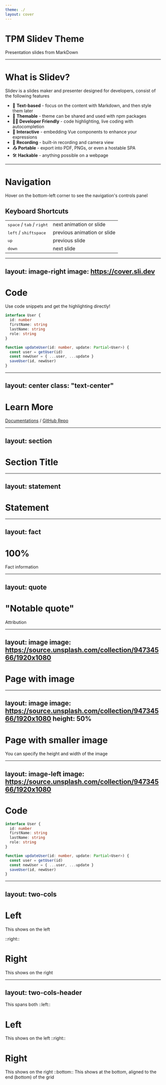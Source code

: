```yaml
---
theme: ./
layout: cover
---
```


<!-- 
Layouts available:
center, cover, default, end, fact, full, image-left, image-right, image, iframe-left, iframe-right, iframe, intro, none, quote, section, statement, two-cols, two-cols-header
 -->


# TPM Slidev Theme

Presentation slides from MarkDown

---

# What is Slidev?

Slidev is a slides maker and presenter designed for developers, consist of the following features

- 📝 **Text-based** - focus on the content with Markdown, and then style them later
- 🎨 **Themable** - theme can be shared and used with npm packages
- 🧑‍💻 **Developer Friendly** - code highlighting, live coding with autocompletion
- 🤹 **Interactive** - embedding Vue components to enhance your expressions
- 🎥 **Recording** - built-in recording and camera view
- 📤 **Portable** - export into PDF, PNGs, or even a hostable SPA
- 🛠 **Hackable** - anything possible on a webpage

<!-- 
You can have speaker notes by adding a comment at the nd of your slide or by editing them in the built in editor.
 -->

---

# Navigation

Hover on the bottom-left corner to see the navigation's controls panel

## Keyboard Shortcuts

|     |     |
| --- | --- |
| <kbd>space</kbd> / <kbd>tab</kbd> / <kbd>right</kbd> | next animation or slide |
| <kbd>left</kbd>  / <kbd>shift</kbd><kbd>space</kbd> | previous animation or slide |
| <kbd>up</kbd> | previous slide |
| <kbd>down</kbd> | next slide |

---
layout: image-right
image: https://cover.sli.dev
---

# Code

Use code snippets and get the highlighting directly!

```ts
interface User {
  id: number
  firstName: string
  lastName: string
  role: string
}

function updateUser(id: number, update: Partial<User>) {
  const user = getUser(id)
  const newUser = { ...user, ...update }
  saveUser(id, newUser)
}
```

---
layout: center
class: "text-center"
---

# Learn More

[Documentations](https://sli.dev) / [GitHub Repo](https://github.com/slidevjs/slidev)


---
layout: section
---

# Section Title

---
layout: statement
---

# Statement

---
layout: fact
---

# 100%
Fact information

---
layout: quote
---

# "Notable quote"
Attribution

---
layout: image
image: https://source.unsplash.com/collection/94734566/1920x1080
---

# Page with image

---
layout: image
image: https://source.unsplash.com/collection/94734566/1920x1080
height: 50%
---

# Page with smaller image

You can specify the height and width of the image


---
layout: image-left
image: https://source.unsplash.com/collection/94734566/1920x1080
---

# Code

```ts {all|2|1-6|all}
interface User {
  id: number
  firstName: string
  lastName: string
  role: string
}

function updateUser(id: number, update: Partial<User>) {
  const user = getUser(id)
  const newUser = { ...user, ...update }
  saveUser(id, newUser)
}
```

---
layout: two-cols
---

# Left

This shows on the left

::right::

# Right

This shows on the right

---
layout: two-cols-header
---
This spans both
::left::
# Left
This shows on the left
::right::
# Right
This shows on the right
::bottom::
This shows at the bottom, aligned to the end (bottom) of the grid
